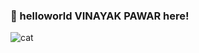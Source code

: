 ### 👋 helloworld VINAYAK PAWAR here!


![cat](https://media.giphy.com/media/o0vwzuFwCGAFO/giphy.gif)





